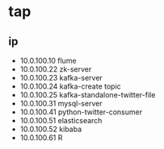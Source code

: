 # tap
## ip
* 10.0.100.10 flume
* 10.0.100.22 zk-server
* 10.0.100.23 kafka-server
* 10.0.100.24 kafka-create topic
* 10.0.100.25 kafka-standalone-twitter-file
* 10.0.100.31 mysql-server
* 10.0.100.41 python-twitter-consumer
* 10.0.100.51 elasticsearch
* 10.0.100.52 kibaba
* 10.0.100.61 R 